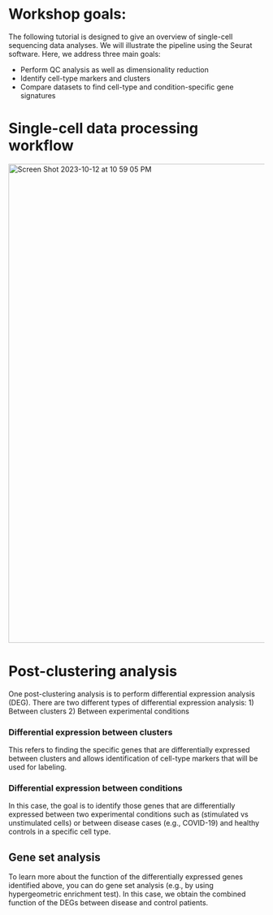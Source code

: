# Workshop goals:

The following tutorial is designed to give an overview of single-cell sequencing data analyses. We will illustrate the pipeline using the Seurat software. 
Here, we address three main goals:
  - Perform QC analysis as well as dimensionality reduction
  - Identify cell-type markers and clusters 
  - Compare datasets to find cell-type and condition-specific gene signatures


# Single-cell data processing workflow

<img width="943" alt="Screen Shot 2023-10-12 at 10 59 05 PM" src="https://github.com/gamazonlab/IGESWorkshop2023/assets/59617853/5f93b165-6568-42da-b7ce-84304ed8fb4b">

# Post-clustering analysis
One post-clustering analysis is to perform differential expression analysis (DEG).
There are two different types of differential expression analysis:
      1) Between clusters
      2) Between experimental conditions

### Differential expression between clusters
This refers to finding the specific genes that are differentially expressed between clusters and allows identification of cell-type markers that will be used for labeling.

### Differential expression between conditions
In this case, the goal is to identify those genes that are differentially expressed between two experimental conditions such as (stimulated vs unstimulated cells) or between disease cases (e.g., COVID-19) and healthy controls in a specific cell type. 

## Gene set analysis
To learn more about the function of the differentially expressed genes identified above, you can do gene set analysis (e.g., by using hypergeometric enrichment test). In this case, we obtain the combined function of the DEGs between disease and control patients. 


